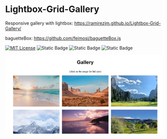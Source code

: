 # Lightbox-Grid-Gallery
Responsive gallery with lightbox: https://ramirezjm.github.io/Lightbox-Grid-Gallery/

baguetteBox: https://github.com/feimosi/baguetteBox.js

[![MIT License](https://img.shields.io/badge/License-MIT-green.svg)](https://choosealicense.com/licenses/mit/)
![Static Badge](https://img.shields.io/badge/HTML5-%23f06529)
![Static Badge](https://img.shields.io/badge/CSS3-%232965f1)
![Static Badge](https://img.shields.io/badge/Javascript-%23f0db4f)

<img src="./assets/images/screenshot.jpg" width=600>
